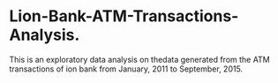 # Lion-Bank-ATM-Transactions-Analysis.
This is an exploratory data analysis on thedata generated from the ATM transactions of ion bank from January, 2011 to September, 2015.
